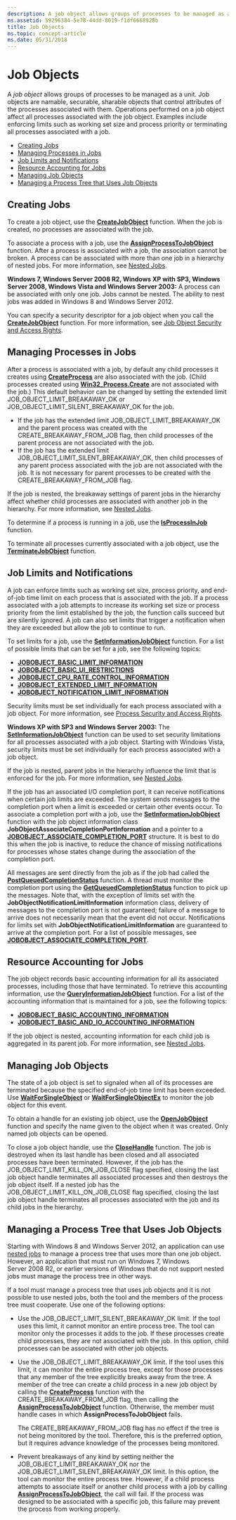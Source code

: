 ```yaml
---
description: A job object allows groups of processes to be managed as a unit. Job objects are namable, securable, sharable objects that control attributes of the processes associated with them.
ms.assetid: 59296384-5e78-44dd-8019-f1df6668928b
title: Job Objects
ms.topic: concept-article
ms.date: 05/31/2018
---
```


# Job Objects

A *job object* allows groups of processes to be managed as a unit. Job objects are namable, securable, sharable objects that control attributes of the processes associated with them. Operations performed on a job object affect all processes associated with the job object. Examples include enforcing limits such as working set size and process priority or terminating all processes associated with a job.

-   [Creating Jobs](#creating-jobs)
-   [Managing Processes in Jobs](#managing-processes-in-jobs)
-   [Job Limits and Notifications](#job-limits-and-notifications)
-   [Resource Accounting for Jobs](#resource-accounting-for-jobs)
-   [Managing Job Objects](#managing-job-objects)
-   [Managing a Process Tree that Uses Job Objects](#managing-a-process-tree-that-uses-job-objects)

## Creating Jobs

To create a job object, use the [**CreateJobObject**](/windows/desktop/api/WinBase/nf-winbase-createjobobjecta) function. When the job is created, no processes are associated with the job.

To associate a process with a job, use the [**AssignProcessToJobObject**](/windows/win32/api/jobapi2/nf-jobapi2-assignprocesstojobobject) function. After a process is associated with a job, the association cannot be broken. A process can be associated with more than one job in a hierarchy of nested jobs. For more information, see [Nested Jobs](nested-jobs.md).

**Windows 7, Windows Server 2008 R2, Windows XP with SP3, Windows Server 2008, Windows Vista and Windows Server 2003:** A process can be associated with only one job. Jobs cannot be nested. The ability to nest jobs was added in Windows 8 and Windows Server 2012.

You can specify a security descriptor for a job object when you call the [**CreateJobObject**](/windows/desktop/api/WinBase/nf-winbase-createjobobjecta) function. For more information, see [Job Object Security and Access Rights](job-object-security-and-access-rights.md).

## Managing Processes in Jobs

After a process is associated with a job, by default any child processes it creates using [**CreateProcess**](/windows/win32/api/processthreadsapi/nf-processthreadsapi-createprocessa) are also associated with the job. (Child processes created using [**Win32\_Process.Create**](../cimwin32prov/create-method-in-class-win32-process.md) are not associated with the job.) This default behavior can be changed by setting the extended limit JOB\_OBJECT\_LIMIT\_BREAKAWAY\_OK or JOB\_OBJECT\_LIMIT\_SILENT\_BREAKAWAY\_OK for the job.

-   If the job has the extended limit JOB\_OBJECT\_LIMIT\_BREAKAWAY\_OK and the parent process was created with the CREATE\_BREAKAWAY\_FROM\_JOB flag, then child processes of the parent process are not associated with the job.
-   If the job has the extended limit JOB\_OBJECT\_LIMIT\_SILENT\_BREAKAWAY\_OK, then child processes of any parent process associated with the job are not associated with the job. It is not necessary for parent processes to be created with the CREATE\_BREAKAWAY\_FROM\_JOB flag.

If the job is nested, the breakaway settings of parent jobs in the hierarchy affect whether child processes are associated with another job in the hierarchy. For more information, see [Nested Jobs](nested-jobs.md).

To determine if a process is running in a job, use the [**IsProcessInJob**](/windows/win32/api/jobapi/nf-jobapi-isprocessinjob) function.

To terminate all processes currently associated with a job object, use the [**TerminateJobObject**](/windows/win32/api/jobapi2/nf-jobapi2-terminatejobobject) function.

## Job Limits and Notifications

A job can enforce limits such as working set size, process priority, and end-of-job time limit on each process that is associated with the job. If a process associated with a job attempts to increase its working set size or process priority from the limit established by the job, the function calls succeed but are silently ignored. A job can also set limits that trigger a notification when they are exceeded but allow the job to continue to run.

To set limits for a job, use the [**SetInformationJobObject**](/windows/win32/api/jobapi2/nf-jobapi2-setinformationjobobject) function. For a list of possible limits that can be set for a job, see the following topics:

-   [**JOBOBJECT\_BASIC\_LIMIT\_INFORMATION**](/windows/desktop/api/WinNT/ns-winnt-jobobject_basic_limit_information)
-   [**JOBOBJECT\_BASIC\_UI\_RESTRICTIONS**](/windows/desktop/api/WinNT/ns-winnt-jobobject_basic_ui_restrictions)
-   [**JOBOBJECT\_CPU\_RATE\_CONTROL\_INFORMATION**](/windows/desktop/api/Winnt/ns-winnt-jobobject_cpu_rate_control_information)
-   [**JOBOBJECT\_EXTENDED\_LIMIT\_INFORMATION**](/windows/desktop/api/WinNT/ns-winnt-jobobject_extended_limit_information)
-   [**JOBOBJECT\_NOTIFICATION\_LIMIT\_INFORMATION**](/windows/desktop/api/WinNT/ns-winnt-jobobject_notification_limit_information)

Security limits must be set individually for each process associated with a job object. For more information, see [Process Security and Access Rights](process-security-and-access-rights.md).

**Windows XP with SP3 and Windows Server 2003:** The [**SetInformationJobObject**](/windows/win32/api/jobapi2/nf-jobapi2-setinformationjobobject) function can be used to set security limitations for all processes associated with a job object. Starting with Windows Vista, security limits must be set individually for each process associated with a job object.

If the job is nested, parent jobs in the hierarchy influence the limit that is enforced for the job. For more information, see [Nested Jobs](nested-jobs.md).

If the job has an associated I/O completion port, it can receive notifications when certain job limits are exceeded. The system sends messages to the completion port when a limit is exceeded or certain other events occur. To associate a completion port with a job, use the [**SetInformationJobObject**](/windows/win32/api/jobapi2/nf-jobapi2-setinformationjobobject) function with the job object information class **JobObjectAssociateCompletionPortInformation** and a pointer to a [**JOBOBJECT\_ASSOCIATE\_COMPLETION\_PORT**](/windows/desktop/api/WinNT/ns-winnt-jobobject_associate_completion_port) structure. It is best to do this when the job is inactive, to reduce the chance of missing notifications for processes whose states change during the association of the completion port.

All messages are sent directly from the job as if the job had called the [**PostQueuedCompletionStatus**](/windows/win32/api/ioapiset/nf-ioapiset-postqueuedcompletionstatus) function. A thread must monitor the completion port using the [**GetQueuedCompletionStatus**](/windows/win32/api/ioapiset/nf-ioapiset-getqueuedcompletionstatus) function to pick up the messages. Note that, with the exception of limits set with the **JobObjectNotificationLimitInformation** information class, delivery of messages to the completion port is not guaranteed; failure of a message to arrive does not necessarily mean that the event did not occur. Notifications for limits set with **JobObjectNotificationLimitInformation** are guaranteed to arrive at the completion port. For a list of possible messages, see [**JOBOBJECT\_ASSOCIATE\_COMPLETION\_PORT**](/windows/desktop/api/WinNT/ns-winnt-jobobject_associate_completion_port).

## Resource Accounting for Jobs

The job object records basic accounting information for all its associated processes, including those that have terminated. To retrieve this accounting information, use the [**QueryInformationJobObject**](/windows/win32/api/jobapi2/nf-jobapi2-queryinformationjobobject) function. For a list of the accounting information that is maintained for a job, see the following topics:

-   [**JOBOBJECT\_BASIC\_ACCOUNTING\_INFORMATION**](/windows/desktop/api/WinNT/ns-winnt-jobobject_basic_accounting_information)
-   [**JOBOBJECT\_BASIC\_AND\_IO\_ACCOUNTING\_INFORMATION**](/windows/desktop/api/WinNT/ns-winnt-jobobject_basic_and_io_accounting_information)

If the job object is nested, accounting information for each child job is aggregated in its parent job. For more information, see [Nested Jobs](nested-jobs.md).

## Managing Job Objects

The state of a job object is set to signaled when all of its processes are terminated because the specified end-of-job time limit has been exceeded. Use [**WaitForSingleObject**](/windows/win32/api/synchapi/nf-synchapi-waitforsingleobject) or [**WaitForSingleObjectEx**](/windows/win32/api/synchapi/nf-synchapi-waitforsingleobjectex) to monitor the job object for this event.

To obtain a handle for an existing job object, use the [**OpenJobObject**](/windows/desktop/api/WinBase/nf-winbase-openjobobjecta) function and specify the name given to the object when it was created. Only named job objects can be opened.

To close a job object handle, use the [**CloseHandle**](/windows/win32/api/handleapi/nf-handleapi-closehandle) function. The job is destroyed when its last handle has been closed and all associated processes have been terminated. However, if the job has the JOB\_OBJECT\_LIMIT\_KILL\_ON\_JOB\_CLOSE flag specified, closing the last job object handle terminates all associated processes and then destroys the job object itself. If a nested job has the JOB\_OBJECT\_LIMIT\_KILL\_ON\_JOB\_CLOSE flag specified, closing the last job object handle terminates all processes associated with the job and its child jobs in the hierarchy.

## Managing a Process Tree that Uses Job Objects

Starting with Windows 8 and Windows Server 2012, an application can use [nested jobs](nested-jobs.md) to manage a process tree that uses more than one job object. However, an application that must run on Windows 7, Windows Server 2008 R2, or earlier versions of Windows that do not support nested jobs must manage the process tree in other ways.

If a tool must manage a process tree that uses job objects and it is not possible to use nested jobs, both the tool and the members of the process tree must cooperate. Use one of the following options:

-   Use the JOB\_OBJECT\_LIMIT\_SILENT\_BREAKAWAY\_OK limit. If the tool uses this limit, it cannot monitor an entire process tree. The tool can monitor only the processes it adds to the job. If these processes create child processes, they are not associated with the job. In this option, child processes can be associated with other job objects.
-   Use the JOB\_OBJECT\_LIMIT\_BREAKAWAY\_OK limit. If the tool uses this limit, it can monitor the entire process tree, except for those processes that any member of the tree explicitly breaks away from the tree. A member of the tree can create a child process in a new job object by calling the [**CreateProcess**](/windows/win32/api/processthreadsapi/nf-processthreadsapi-createprocessa) function with the CREATE\_BREAKAWAY\_FROM\_JOB flag, then calling the [**AssignProcessToJobObject**](/windows/win32/api/jobapi2/nf-jobapi2-assignprocesstojobobject) function. Otherwise, the member must handle cases in which **AssignProcessToJobObject** fails.

    The CREATE\_BREAKAWAY\_FROM\_JOB flag has no effect if the tree is not being monitored by the tool. Therefore, this is the preferred option, but it requires advance knowledge of the processes being monitored.

-   Prevent breakaways of any kind by setting neither the JOB\_OBJECT\_LIMIT\_BREAKAWAY\_OK nor the JOB\_OBJECT\_LIMIT\_SILENT\_BREAKAWAY\_OK limit. In this option, the tool can monitor the entire process tree. However, if a child process attempts to associate itself or another child process with a job by calling [**AssignProcessToJobObject**](/windows/win32/api/jobapi2/nf-jobapi2-assignprocesstojobobject), the call will fail. If the process was designed to be associated with a specific job, this failure may prevent the process from working properly.

 

 
